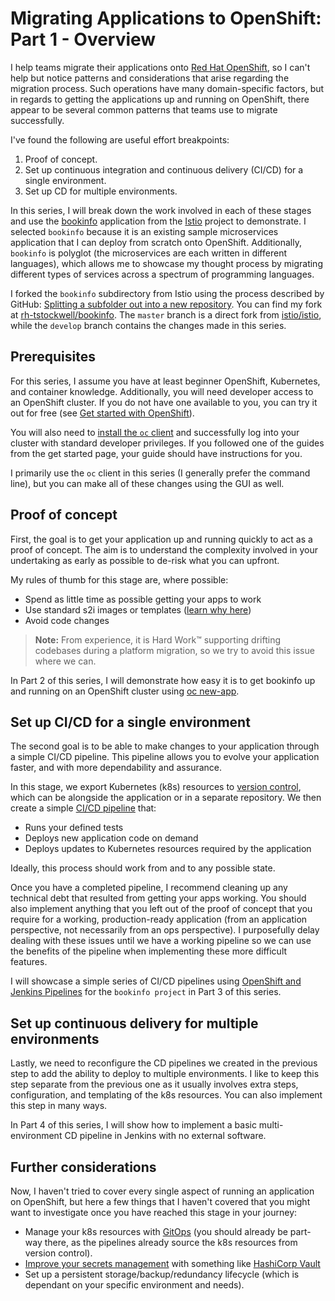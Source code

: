 # Migrating Applications to OpenShift: Part 1 - Overview

I help teams migrate their applications onto [Red Hat OpenShift](http://developers.redhat.com/openshift/), so I can't help but notice patterns and considerations that arise regarding the migration process.
Such operations have many domain-specific factors, but in regards to getting the applications up and running on OpenShift, there appear to be several common patterns that teams use to migrate successfully.

I've found the following are useful effort breakpoints:

1. Proof of concept.
2. Set up continuous integration and continuous delivery (CI/CD) for a single environment.
3. Set up CD for multiple environments.

In this series, I will break down the work involved in each of these stages and use the [bookinfo](https://istio.io/docs/examples/bookinfo/) application from the [Istio](https://istio.io/) project to demonstrate.
I selected `bookinfo` because it is an existing sample microservices application that I can deploy from scratch onto OpenShift.
Additionally, `bookinfo` is polyglot (the microservices are each written in different languages), which allows me to showcase my thought process by migrating different types of services across a spectrum of programming languages.

I forked the `bookinfo` subdirectory from Istio using the process described by GitHub: [Splitting a subfolder out into a new repository](https://help.github.com/en/github/using-git/splitting-a-subfolder-out-into-a-new-repository).
You can find my fork at [rh-tstockwell/bookinfo](https://github.com/rh-tstockwell/bookinfo).
The `master` branch is a direct fork from [istio/istio](https://github.com/istio/istio/tree/master/samples/bookinfo), while the `develop` branch contains the changes made in this series.

## Prerequisites

For this series, I assume you have at least beginner OpenShift, Kubernetes, and container knowledge.
Additionally, you will need developer access to an OpenShift cluster.
If you do not have one available to you, you can try it out for free (see [Get started with OpenShift](https://www.openshift.com/learn/get-started/)).

You will also need to [install the `oc` client](https://docs.openshift.com/container-platform/3.11/cli_reference/get_started_cli.html#installing-the-cli) and successfully log into your cluster with standard developer privileges.
If you followed one of the guides from the get started page, your guide should have instructions for you.

I primarily use the `oc` client in this series (I generally prefer the command line), but you can make all of these changes using the GUI as well.

## Proof of concept

First, the goal is to get your application up and running quickly to act as a proof of concept.
The aim is to understand the complexity involved in your undertaking as early as possible to de-risk what you can upfront.

My rules of thumb for this stage are, where possible:

- Spend as little time as possible getting your apps to work
- Use standard s2i images or templates ([learn why here](https://github.com/openshift/source-to-image/blob/master/README.md#goals))
- Avoid code changes

> **Note:** From experience, it is Hard Work™ supporting drifting codebases during a platform migration, so we try to avoid this issue where we can.

In Part 2 of this series, I will demonstrate how easy it is to get bookinfo up and running on an OpenShift cluster using [oc new-app](https://docs.openshift.com/container-platform/3.11/dev_guide/application_lifecycle/new_app.html#using-the-cli).

## Set up CI/CD for a single environment

The second goal is to be able to make changes to your application through a simple CI/CD pipeline.
This pipeline allows you to evolve your application faster, and with more dependability and assurance.

In this stage, we export Kubernetes (k8s) resources to [version control](https://www.atlassian.com/git/tutorials/what-is-version-control#benefits-of-version-control), which can be alongside the application or in a separate repository.
We then create a simple [CI/CD pipeline](https://www.redhat.com/en/topics/devops/what-is-ci-cd) that:

- Runs your defined tests
- Deploys new application code on demand
- Deploys updates to Kubernetes resources required by the application

Ideally, this process should work from and to any possible state.

Once you have a completed pipeline, I recommend cleaning up any technical debt that resulted from getting your apps working.
You should also implement anything that you left out of the proof of concept that you require for a working, production-ready application (from an application perspective, not necessarily from an ops perspective).
I purposefully delay dealing with these issues until we have a working pipeline so we can use the benefits of the pipeline when implementing these more difficult features.

I will showcase a simple series of CI/CD pipelines using [OpenShift and Jenkins Pipelines](https://docs.openshift.com/container-platform/3.11/dev_guide/openshift_pipeline.html) for the `bookinfo project` in Part 3 of this series.

## Set up continuous delivery for multiple environments

Lastly, we need to reconfigure the CD pipelines we created in the previous step to add the ability to deploy to multiple environments.
I like to keep this step separate from the previous one as it usually involves extra steps, configuration, and templating of the k8s resources.
You can also implement this step in many ways.

In Part 4 of this series, I will show how to implement a basic multi-environment CD pipeline in Jenkins with no external software.

## Further considerations

Now, I haven't tried to cover every single aspect of running an application on OpenShift, but here a few things that I haven't covered that you might want to investigate once you have reached this stage in your journey:

- Manage your k8s resources with [GitOps](https://blog.openshift.com/introduction-to-gitops-with-openshift/) (you should already be part-way there, as the pipelines already source the k8s resources from version control).
- [Improve your secrets management](https://blog.openshift.com/managing-secrets-openshift-vault-integration/) with something like [HashiCorp Vault](https://www.vaultproject.io/)
- Set up a persistent storage/backup/redundancy lifecycle (which is dependant on your specific environment and needs).
